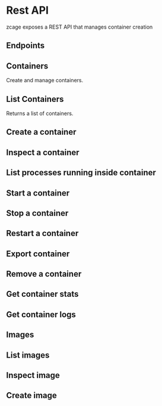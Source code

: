 # Rest API

zcage exposes a REST API that manages container creation

## Endpoints

Containers 
------------

Create and manage containers.

## List Containers 

Returns a list of containers.

## Create a container
## Inspect a container
## List processes running inside container
## Start a container
## Stop a container
## Restart a container
## Export container 
## Remove a container
## Get container stats
## Get container logs

Images
-------
## List images
## Inspect image
## Create image

